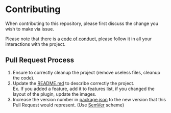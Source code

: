 # Contributing

When contributing to this repository, please first discuss the change you wish to make via issue.  

Please note that there is a [code of conduct](https://github.com/devpelux/wcolpick/blob/master/CODE_OF_CONDUCT.md),
please follow it in all your interactions with the project.  

## Pull Request Process

1. Ensure to correctly cleanup the project (remove useless files, cleanup the code).  
2. Update the [README.md](https://github.com/devpelux/wcolpick/blob/master/README.md) to describe correctly the project.  
   Ex. If you added a feature, add it to features list, if you changed the layout of the plugin, update the images.
3. Increase the version number in [package.json](https://github.com/devpelux/wcolpick/blob/master/package.json#L3)
   to the new version that this Pull Request would represent. (Use [SemVer](http://semver.org/) scheme)  
